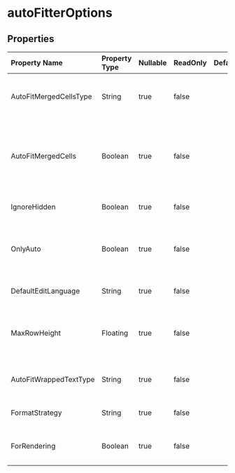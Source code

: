 # **autoFitterOptions**

 

## **Properties**

| Property Name | Property Type | Nullable |  ReadOnly | DefaultValue | Description | 
| :- | :- | :- |:- |  :- | :- |
|AutoFitMergedCellsType|String|true|false |  |Gets and set the type of auto fitting row height of merged cells.|
|AutoFitMergedCells|Boolean|true|false |  |Indicates whether auto fit row height when the cells is merged in a row.                        The default value is false.|
|IgnoreHidden|Boolean|true|false |  |Ignores the hidden rows/columns.|
|OnlyAuto|Boolean|true|false |  |Indicates whether only fit the rows which height are not customed.|
|DefaultEditLanguage|String|true|false |  |Gets or sets default edit language.|
|MaxRowHeight|Floating|true|false |  |Gets and sets the max row height(in unit of Point) when autofitting rows.|
|AutoFitWrappedTextType|String|true|false |  |Gets and sets the type of auto fitting wrapped text.|
|FormatStrategy|String|true|false |  |Gets and sets the formatted strategy.|
|ForRendering|Boolean|true|false |  |Indicates whether fit for rendering purpose.|

